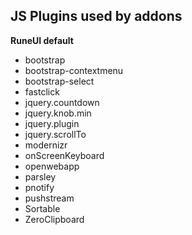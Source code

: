 JS Plugins used by addons
---

**RuneUI default**
- bootstrap
- bootstrap-contextmenu
- bootstrap-select
- fastclick
- jquery.countdown
- jquery.knob.min
- jquery.plugin
- jquery.scrollTo
- modernizr
- onScreenKeyboard
- openwebapp
- parsley
- pnotify
- pushstream
- Sortable
- ZeroClipboard
